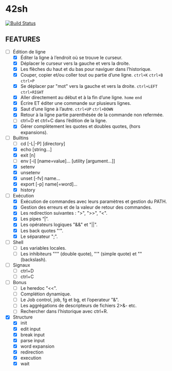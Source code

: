 # 42sh

[![Build Status](https://travis-ci.org/42shpimanmls/42sh.svg?branch=master)](https://travis-ci.org/42shpimanmls/42sh)

FEATURES
---

- [ ] Édition de ligne
	- [x] Éditer la ligne à l’endroit où se trouve le curseur.
	- [x] Déplacer le curseur vers la gauche et vers la droite.
	- [x] Les flèches du haut et du bas pour naviguer dans l’historique.
	- [x] Couper, copier et/ou coller tout ou partie d’une ligne. `ctrl+K` `ctrl+B` `ctrl+P`
	- [x] Se déplacer par "mot" vers la gauche et vers la droite. `ctrl+LEFT` `ctrl+RIGHT`
	- [x] Aller directement au début et à la fin d’une ligne. `home` `end`
	- [x] Écrire ET éditer une commande sur plusieurs lignes.
	- [x] Saut d’une ligne à l’autre. `ctrl+UP` `ctrl+DOWN`
	- [x] Retour à la ligne partie parenthésée de la commande non refermée.
	- [ ] ctrl+D et ctrl+C dans l’édition de la ligne.
	- [x] Gérer complètement les quotes et doubles quotes, (hors expansions).

- [ ] Builtins
	- [ ] cd [-L|-P] [directory]
	- [x] echo [string...]
	- [x] exit [n]
	- [ ] env [-i] [name=value]... [utility [argument...]]
	- [x] setenv
	- [x] unsetenv
	- [x] unset [-fv] name...
	- [x] export [-p] name[=word]...
	- [x] history

- [ ] Exécution
	- [x] Exécution de commandes avec leurs paramètres et gestion du PATH.
	- [x] Gestion des erreurs et de la valeur de retour des commandes.
	- [x] Les redirection suivantes : ">", ">>", "<".
	- [x] Les pipes “|”.
	- [x] Les opérateurs logiques "&&" et "||".
	- [x] Les back quotes "‘".
	- [x] Le séparateur ";".

- [ ] Shell
	- [ ] Les variables locales.
	- [ ] Les inhibiteurs """ (double quote), "’" (simple quote) et "\" (backslash).

- [ ] Signaux 
	- [ ] ctrl+D 
	- [ ] ctrl+C

- [ ] Bonus
	- [ ] Le heredoc "<<".
	- [ ] Complétion dynamique.
	- [ ] Le Job control, job, fg et bg, et l’operateur "&".
	- [ ] Les aggrégations de descripteurs de fichiers 2>&- etc.
	- [ ] Rechercher dans l’historique avec ctrl+R.

- [x] Structure
	- [x] init
	- [x] edit input
	- [x] break input
	- [x] parse input
	- [x] word expansion
	- [x] redirection
	- [x] execution
	- [x] wait
